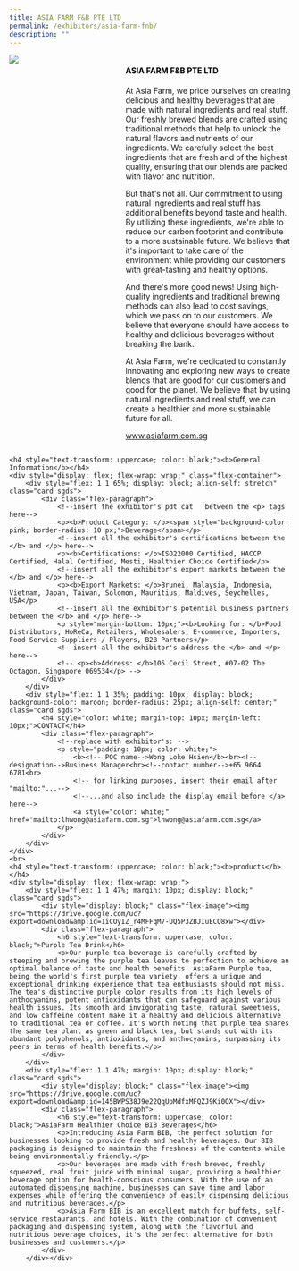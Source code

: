 ```yaml
---
title: ASIA FARM F&B PTE LTD
permalink: /exhibitors/asia-farm-fnb/
description: ""
---
```

<div class="flex-paragraph">
		<!--hi there! this is a comment and will provide you with instructional guides-->
		<p style="text-transform: uppercase"></p>
	</div>
	<div style="display: flex; flex-wrap: wrap;" class="flex-container">
		<!--insert DOWNLOAD link of company logo between the " marks!-->
		<div style="flex: 1 1 40%; display: block;" class="card sgds"><img src="https://drive.google.com/uc?export=download&amp;id=1e7M6leHwIrqy5FbDkZEWHPDstzenJKRi"></div>
		<div style="flex: 1 1 58%; display: block; margin-left: 3px" class="card-sgds">
			<!--insert the exhibitor's name between the <b> tags here-->
			<h4 style="text-transform: uppercase; color: black;"><b>Asia Farm F&amp;B Pte Ltd</b></h4>
			<!--insert the exhibitor's description between the <p> tags here-->
			<p>At Asia Farm, we pride ourselves on creating delicious and healthy beverages that are made with natural ingredients and real stuff. Our freshly brewed blends are crafted using traditional methods that help to unlock the natural flavors and nutrients of our ingredients. We carefully select the best ingredients that are fresh and of the highest quality, ensuring that our blends are packed with flavor and nutrition.</p>
			<p>But that's not all. Our commitment to using natural ingredients and real stuff has additional benefits beyond taste and health. By utilizing these ingredients, we're able to reduce our carbon footprint and contribute to a more sustainable future. We believe that it's important to take care of the environment while providing our customers with great-tasting and healthy options.</p>
			<p>And there's more good news! Using high-quality ingredients and traditional brewing methods can also lead to cost savings, which we pass on to our customers. We believe that everyone should have access to healthy and delicious beverages without breaking the bank.</p>
			<p>At Asia Farm, we're dedicated to constantly innovating and exploring new ways to create blends that are good for our customers and good for the planet. We believe that by using natural ingredients and real stuff, we can create a healthier and more sustainable future for all.</p>
			<!--insert the exhibitor's website link, making sure there is "https:// www." present please. make sure the entire https link goes in between the " marks-->
			<!--insert the www website link here (no need for https)-->
			<p><a target="_blank" href="https://www.asiafarm.com.sg">www.asiafarm.com.sg</a></p>
		</div>
	</div>



	<h4 style="text-transform: uppercase; color: black;"><b>General Information</b></h4>
	<div style="display: flex; flex-wrap: wrap;" class="flex-container">
		<div style="flex: 1 1 65%; display: block; align-self: stretch" class="card sgds">
			<div class="flex-paragraph">
				<!--insert the exhibitor's pdt cat   between the <p> tags here-->
				<p><b>Product Category: </b><span style="background-color: pink; border-radius: 10 px;">Beverage</span></p> 
				<!--insert all the exhibitor's certifications between the </b> and </p> here-->
				<p><b>Certifications: </b>ISO22000 Certified, HACCP Certified, Halal Certified, Mesti, Healthier Choice Certified</p>
				<!--insert all the exhibitor's export markets between the </b> and </p> here-->
				<p><b>Export Markets: </b>Brunei, Malaysia, Indonesia, Vietnam, Japan, Taiwan, Solomon, Mauritius, Maldives, Seychelles, USA</p>
				<!--insert all the exhibitor's potential business partners between the </b> and </p> here-->
				<p style="margin-bottom: 10px;"><b>Looking for: </b>Food Distributors, HoReCa, Retailers, Wholesalers, E-commerce, Importers, Food Service Suppliers / Players, B2B Partners</p>
				<!--insert all the exhibitor's address the </b> and </p> here-->
				<!-- <p><b>Address: </b>105 Cecil Street, #07-02 The Octagon, Singapore 069534</p> -->
			</div>
		</div>
		<div style="flex: 1 1 35%; padding: 10px; display: block; background-color: maroon; border-radius: 25px; align-self: center;" class="card sgds">
			<h4 style="color: white; margin-top: 10px; margin-left: 10px;">CONTACT</h4>
			<div class="flex-paragraph">
				<!--replace with exhibitor's: -->
				<p style="padding: 10px; color: white;">
					<b><!-- POC name-->Wong Loke Hsien</b><br><!-- designation-->Business Manager<br><!--contact number-->+65 9664 6781<br>
					<!-- for linking purposes, insert their email after "mailto:"...-->
					<!--...and also include the display email before </a> here-->
					<a style="color: white;" href="mailto:lhwong@asiafarm.com.sg">lhwong@asiafarm.com.sg</a>
				</p>
			</div>
		</div>
	</div>
	<br>
	<h4 style="text-transform: uppercase; color: black;"><b>products</b></h4>
	<div style="display: flex; flex-wrap: wrap;">
		<div style="flex: 1 1 47%; margin: 10px; display: block;" class="card sgds">
			<div style="display: block;" class="flex-image"><img src="https://drive.google.com/uc?export=download&amp;id=1iCOyIZ_r4MFFqM7-UQ5P3ZBJIuECQ8xw"></div>
			<div class="flex-paragraph">
				<h6 style="text-transform: uppercase; color: black;">Purple Tea Drink</h6>
				<p>Our purple tea beverage is carefully crafted by steeping and brewing the purple tea leaves to perfection to achieve an optimal balance of taste and health benefits. AsiaFarm Purple tea, being the world's first purple tea variety, offers a unique and exceptional drinking experience that tea enthusiasts should not miss. The tea's distinctive purple color results from its high levels of anthocyanins, potent antioxidants that can safeguard against various health issues. Its smooth and invigorating taste, natural sweetness, and low caffeine content make it a healthy and delicious alternative to traditional tea or coffee. It's worth noting that purple tea shares the same tea plant as green and black tea, but stands out with its abundant polyphenols, antioxidants, and anthocyanins, surpassing its peers in terms of health benefits.</p>
			</div>
		</div>
		<div style="flex: 1 1 47%; margin: 10px; display: block;" class="card sgds">
			<div style="display: block;" class="flex-image"><img src="https://drive.google.com/uc?export=download&amp;id=145BWPS38J9e22QqUpMdfxMFQZJ9Ki0OX"></div>
			<div class="flex-paragraph">
				<h6 style="text-transform: uppercase; color: black;">AsiaFarm Healthier Choice BIB Beverages</h6>
				<p>Introducing Asia Farm BIB, the perfect solution for businesses looking to provide fresh and healthy beverages. Our BIB packaging is designed to maintain the freshness of the contents while being environmentally friendly.</p>
				<p>Our beverages are made with fresh brewed, freshly squeezed, real fruit juice with minimal sugar, providing a healthier beverage option for health-conscious consumers. With the use of an automated dispensing machine, businesses can save time and labor expenses while offering the convenience of easily dispensing delicious and nutritious beverages.</p>
				<p>Asia Farm BIB is an excellent match for buffets, self-service restaurants, and hotels. With the combination of convenient packaging and dispensing system, along with the flavorful and nutritious beverage choices, it's the perfect alternative for both businesses and customers.</p>
			</div>
		</div></div>